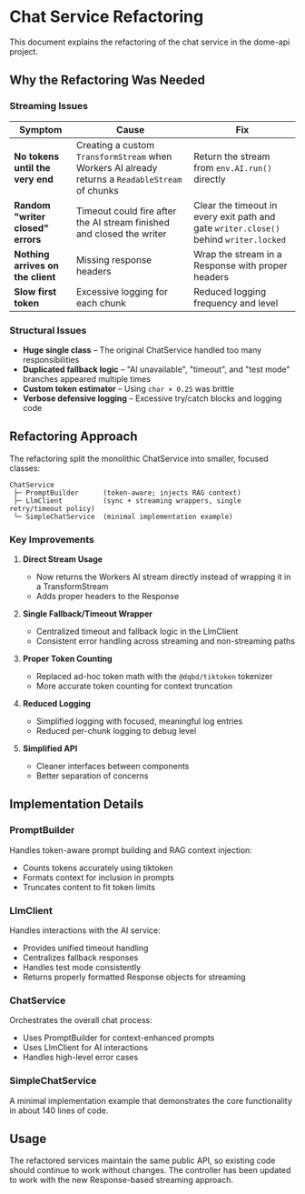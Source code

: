 # Chat Service Refactoring

This document explains the refactoring of the chat service in the dome-api project.

## Why the Refactoring Was Needed

### Streaming Issues

| Symptom | Cause | Fix |
|---------|-------|-----|
| **No tokens until the very end** | Creating a custom `TransformStream` when Workers AI already returns a `ReadableStream` of chunks | Return the stream from `env.AI.run()` directly |
| **Random "writer closed" errors** | Timeout could fire after the AI stream finished and closed the writer | Clear the timeout in every exit path and gate `writer.close()` behind `writer.locked` |
| **Nothing arrives on the client** | Missing response headers | Wrap the stream in a Response with proper headers |
| **Slow first token** | Excessive logging for each chunk | Reduced logging frequency and level |

### Structural Issues

- **Huge single class** – The original ChatService handled too many responsibilities
- **Duplicated fallback logic** – "AI unavailable", "timeout", and "test mode" branches appeared multiple times
- **Custom token estimator** – Using `char × 0.25` was brittle
- **Verbose defensive logging** – Excessive try/catch blocks and logging code

## Refactoring Approach

The refactoring split the monolithic ChatService into smaller, focused classes:

```
ChatService
 ├─ PromptBuilder      (token-aware; injects RAG context)
 ├─ LlmClient          (sync + streaming wrappers, single retry/timeout policy)
 └─ SimpleChatService  (minimal implementation example)
```

### Key Improvements

1. **Direct Stream Usage**
   - Now returns the Workers AI stream directly instead of wrapping it in a TransformStream
   - Adds proper headers to the Response

2. **Single Fallback/Timeout Wrapper**
   - Centralized timeout and fallback logic in the LlmClient
   - Consistent error handling across streaming and non-streaming paths

3. **Proper Token Counting**
   - Replaced ad-hoc token math with the `@dqbd/tiktoken` tokenizer
   - More accurate token counting for context truncation

4. **Reduced Logging**
   - Simplified logging with focused, meaningful log entries
   - Reduced per-chunk logging to debug level

5. **Simplified API**
   - Cleaner interfaces between components
   - Better separation of concerns

## Implementation Details

### PromptBuilder

Handles token-aware prompt building and RAG context injection:
- Counts tokens accurately using tiktoken
- Formats context for inclusion in prompts
- Truncates content to fit token limits

### LlmClient

Handles interactions with the AI service:
- Provides unified timeout handling
- Centralizes fallback responses
- Handles test mode consistently
- Returns properly formatted Response objects for streaming

### ChatService

Orchestrates the overall chat process:
- Uses PromptBuilder for context-enhanced prompts
- Uses LlmClient for AI interactions
- Handles high-level error cases

### SimpleChatService

A minimal implementation example that demonstrates the core functionality in about 140 lines of code.

## Usage

The refactored services maintain the same public API, so existing code should continue to work without changes. The controller has been updated to work with the new Response-based streaming approach.